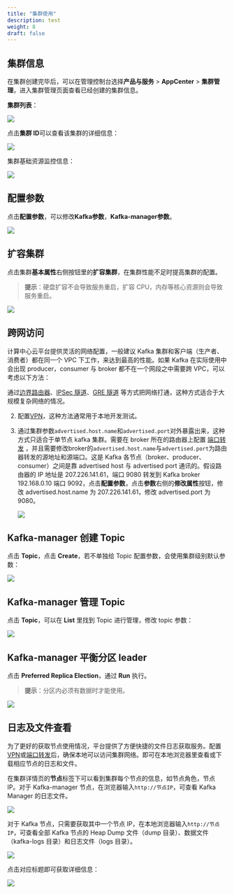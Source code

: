 ```yaml
---
title: "集群使用"
description: test
weight: 8
draft: false
---
```


## 集群信息

在集群创建完毕后，可以在管理控制台选择**产品与服务** > **AppCenter** > **集群管理**，进入集群管理页面查看已经创建的集群信息。

 **集群列表**：

![](../../_images/cluster_list.png)

 点击**集群 ID**可以查看该集群的详细信息：

![](../../_images/cluster_allinfo.png)

 集群基础资源监控信息：

![](../../_images/cluster_monitor.png)

## 配置参数

  点击**配置参数**，可以修改**Kafka参数**，**Kafka-manager参数**。

![](../../_images/config_parameter.png)

## 扩容集群

  点击集群**基本属性**右侧按钮里的**扩容集群**，在集群性能不足时提高集群的配置。

> **提示**：硬盘扩容不会导致服务重启，扩容 CPU，内存等核心资源则会导致服务重启。

![](../../_images/expand_cluster.png)

## 跨网访问

计算中心云平台提供灵活的网络配置，一般建议 Kafka 集群和客户端（生产者、消费者）都在同一个 VPC 下工作，来达到最高的性能。如果 Kafka 在实际使用中会出现 producer，consumer 与 broker 都不在一个网段之中需要跨 VPC，可以考虑以下方法：

通过[边界路由器](/network/border_router/)、[IPSec 隧道](/network/vpc/manual/tunnel/ipsec/)、[GRE 隧道](/network/vpc/manual/tunnel/gre/) 等方式把网络打通，这种方式适合于大规模复杂网络的情况。

2. 配置[VPN](/network/vpc/manual/vpn/)，这种方法通常用于本地开发测试。

3. 通过集群参数`advertised.host.name`和`advertised.port`对外暴露出来，这种方式只适合于单节点 kafka 集群。需要在 broker 所在的路由器上配置 [端口转发](/network/vpc/faq/methods_of_port_forwarding/) ，并且需要修改broker的`advertised.host.name`与`advertised.port`为路由器转发的源地址和源端口。这是 Kafka 各节点（broker、producer、consumer）之间是靠 advertised host 与 advertised port 通讯的。假设路由器的 IP 地址是 207.226.141.61，端口 9080 转发到 Kafka broker 192.168.0.10 端口 9092，点击**配置参数**，点击**参数**右侧的**修改属性**按钮，修改 advertised.host.name 为 207.226.141.61，修改 advertised.port 为 9080。

   ![](../../_images/modify_parameter.png)


## Kafka-manager 创建 Topic

点击 **Topic**，点击 **Create**，若不单独给 Topic 配置参数，会使用集群级别默认参数：

![](../../_images/create_topic.png)

## Kafka-manager 管理 Topic

点击 **Topic**，可以在 **List** 里找到 Topic 进行管理，修改 topic 参数：

![](../../_images/manage_topic.png)

## Kafka-manager 平衡分区 leader

点击 **Preferred Replica Election**，通过 **Run** 执行。

> **提示**：分区内必须有数据时才能使用。

![](../../_images/replica_election.png)

## 日志及文件查看

为了更好的获取节点使用情况，平台提供了方便快捷的文件日志获取服务。配置[VPN](/network/vpc/manual/vpn/)或[端口转发](/network/vpc/faq/methods_of_port_forwarding/)后，确保本地可以访问集群网络。即可在本地浏览器里查看或下载相应节点的日志和文件。

在集群详情页的**节点**标签下可以看到集群每个节点的信息，如节点角色，节点 IP。对于 Kafka-manager 节点，在浏览器输入`http://节点IP`，可查看 Kafka Manager 的日志文件。

![](../../_images/file_viewer_1.png)

对于 Kafka 节点，只需要获取其中一个节点 IP，在本地浏览器输入`http://节点IP`，可查看全部 Kafka 节点的 Heap Dump 文件（dump 目录）、数据文件（kafka-logs 目录）和日志文件（logs 目录）。

![](../../_images/file_viewer_2.png)

点击对应标题即可获取详细信息：

![](../../_images/kafka_log.png)

